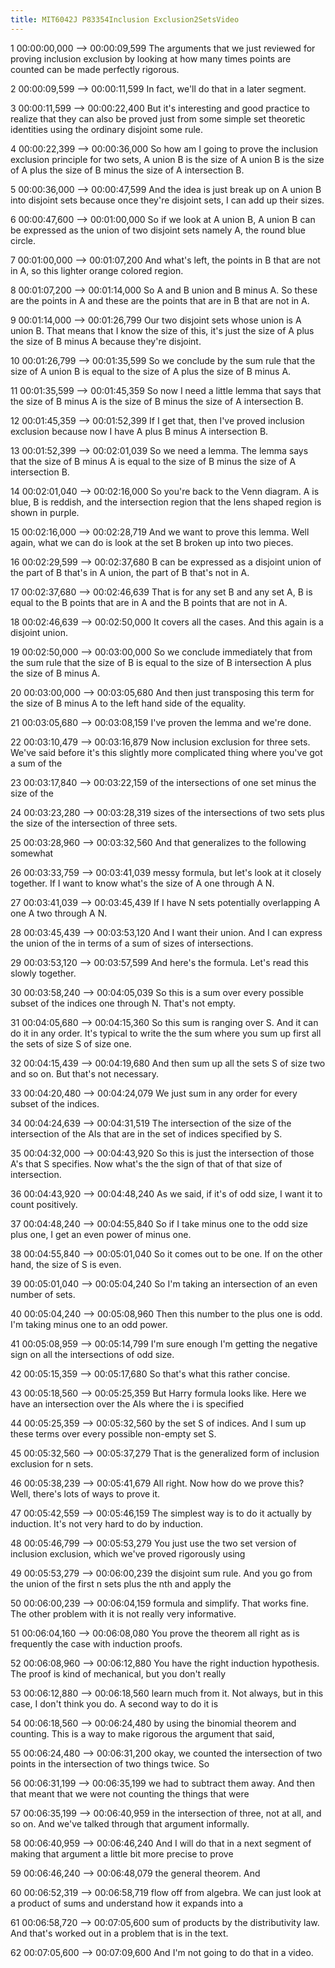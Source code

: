 ```yaml
---
title: MIT6042J P83354Inclusion Exclusion2SetsVideo
---
```


1
00:00:00,000 --> 00:00:09,599
The arguments that we just reviewed for proving inclusion exclusion by looking at how many times points are counted can be made perfectly rigorous.

2
00:00:09,599 --> 00:00:11,599
In fact, we'll do that in a later segment.

3
00:00:11,599 --> 00:00:22,400
But it's interesting and good practice to realize that they can also be proved just from some simple set theoretic identities using the ordinary disjoint some rule.

4
00:00:22,399 --> 00:00:36,000
So how am I going to prove the inclusion exclusion principle for two sets, A union B is the size of A union B is the size of A plus the size of B minus the size of A intersection B.

5
00:00:36,000 --> 00:00:47,599
And the idea is just break up on A union B into disjoint sets because once they're disjoint sets, I can add up their sizes.

6
00:00:47,600 --> 00:01:00,000
So if we look at A union B, A union B can be expressed as the union of two disjoint sets namely A, the round blue circle.

7
00:01:00,000 --> 00:01:07,200
And what's left, the points in B that are not in A, so this lighter orange colored region.

8
00:01:07,200 --> 00:01:14,000
So A and B union and B minus A. So these are the points in A and these are the points that are in B that are not in A.

9
00:01:14,000 --> 00:01:26,799
Our two disjoint sets whose union is A union B. That means that I know the size of this, it's just the size of A plus the size of B minus A because they're disjoint.

10
00:01:26,799 --> 00:01:35,599
So we conclude by the sum rule that the size of A union B is equal to the size of A plus the size of B minus A.

11
00:01:35,599 --> 00:01:45,359
So now I need a little lemma that says that the size of B minus A is the size of B minus the size of A intersection B.

12
00:01:45,359 --> 00:01:52,399
If I get that, then I've proved inclusion exclusion because now I have A plus B minus A intersection B.

13
00:01:52,399 --> 00:02:01,039
So we need a lemma. The lemma says that the size of B minus A is equal to the size of B minus the size of A intersection B.

14
00:02:01,040 --> 00:02:16,000
So you're back to the Venn diagram. A is blue, B is reddish, and the intersection region that the lens shaped region is shown in purple.

15
00:02:16,000 --> 00:02:28,719
And we want to prove this lemma. Well again, what we can do is look at the set B broken up into two pieces.

16
00:02:29,599 --> 00:02:37,680
B can be expressed as a disjoint union of the part of B that's in A union, the part of B that's not in A.

17
00:02:37,680 --> 00:02:46,639
That is for any set B and any set A, B is equal to the B points that are in A and the B points that are not in A.

18
00:02:46,639 --> 00:02:50,000
It covers all the cases. And this again is a disjoint union.

19
00:02:50,000 --> 00:03:00,000
So we conclude immediately that from the sum rule that the size of B is equal to the size of B intersection A plus the size of B minus A.

20
00:03:00,000 --> 00:03:05,680
And then just transposing this term for the size of B minus A to the left hand side of the equality.

21
00:03:05,680 --> 00:03:08,159
I've proven the lemma and we're done.

22
00:03:10,479 --> 00:03:16,879
Now inclusion exclusion for three sets. We've said before it's this slightly more complicated thing where you've got a sum of the

23
00:03:17,840 --> 00:03:22,159
of the intersections of one set minus the size of the

24
00:03:23,280 --> 00:03:28,319
sizes of the intersections of two sets plus the size of the intersection of three sets.

25
00:03:28,960 --> 00:03:32,560
And that generalizes to the following somewhat

26
00:03:33,759 --> 00:03:41,039
messy formula, but let's look at it closely together. If I want to know what's the size of A one through A N.

27
00:03:41,039 --> 00:03:45,439
If I have N sets potentially overlapping A one A two through A N.

28
00:03:45,439 --> 00:03:53,120
And I want their union. And I can express the union of the in terms of a sum of sizes of intersections.

29
00:03:53,120 --> 00:03:57,599
And here's the formula. Let's read this slowly together.

30
00:03:58,240 --> 00:04:05,039
So this is a sum over every possible subset of the indices one through N. That's not empty.

31
00:04:05,680 --> 00:04:15,360
So this sum is ranging over S. And it can do it in any order. It's typical to write the the sum where you sum up first all the sets of size S of size one.

32
00:04:15,439 --> 00:04:19,680
And then sum up all the sets S of size two and so on. But that's not necessary.

33
00:04:20,480 --> 00:04:24,079
We just sum in any order for every subset of the indices.

34
00:04:24,639 --> 00:04:31,519
The intersection of the size of the intersection of the AIs that are in the set of indices specified by S.

35
00:04:32,000 --> 00:04:43,920
So this is just the intersection of those A's that S specifies. Now what's the the sign of that of that size of intersection.

36
00:04:43,920 --> 00:04:48,240
As we said, if it's of odd size, I want it to count positively.

37
00:04:48,240 --> 00:04:55,840
So if I take minus one to the odd size plus one, I get an even power of minus one.

38
00:04:55,840 --> 00:05:01,040
So it comes out to be one. If on the other hand, the size of S is even.

39
00:05:01,040 --> 00:05:04,240
So I'm taking an intersection of an even number of sets.

40
00:05:04,240 --> 00:05:08,960
Then this number to the plus one is odd. I'm taking minus one to an odd power.

41
00:05:08,959 --> 00:05:14,799
I'm sure enough I'm getting the negative sign on all the intersections of odd size.

42
00:05:15,359 --> 00:05:17,680
So that's what this rather concise.

43
00:05:18,560 --> 00:05:25,359
But Harry formula looks like. Here we have an intersection over the AIs where the i is specified

44
00:05:25,359 --> 00:05:32,560
by the set S of indices. And I sum up these terms over every possible non-empty set S.

45
00:05:32,560 --> 00:05:37,279
That is the generalized form of inclusion exclusion for n sets.

46
00:05:38,239 --> 00:05:41,679
All right. Now how do we prove this? Well, there's lots of ways to prove it.

47
00:05:42,559 --> 00:05:46,159
The simplest way is to do it actually by induction. It's not very hard to do by induction.

48
00:05:46,799 --> 00:05:53,279
You just use the two set version of inclusion exclusion, which we've proved rigorously using

49
00:05:53,279 --> 00:06:00,239
the disjoint sum rule. And you go from the union of the first n sets plus the nth and apply the

50
00:06:00,239 --> 00:06:04,159
formula and simplify. That works fine. The other problem with it is not really very informative.

51
00:06:04,160 --> 00:06:08,080
You prove the theorem all right as is frequently the case with induction proofs.

52
00:06:08,960 --> 00:06:12,880
You have the right induction hypothesis. The proof is kind of mechanical, but you don't really

53
00:06:12,880 --> 00:06:18,560
learn much from it. Not always, but in this case, I don't think you do. A second way to do it is

54
00:06:18,560 --> 00:06:24,480
by using the binomial theorem and counting. This is a way to make rigorous the argument that said,

55
00:06:24,480 --> 00:06:31,200
okay, we counted the intersection of two points in the intersection of two things twice. So

56
00:06:31,199 --> 00:06:35,199
we had to subtract them away. And then that meant that we were not counting the things that were

57
00:06:35,199 --> 00:06:40,959
in the intersection of three, not at all, and so on. And we've talked through that argument informally.

58
00:06:40,959 --> 00:06:46,240
And I will do that in a next segment of making that argument a little bit more precise to prove

59
00:06:46,240 --> 00:06:48,079
the general theorem. And

60
00:06:52,319 --> 00:06:58,719
flow off from algebra. We can just look at a product of sums and understand how it expands into a

61
00:06:58,720 --> 00:07:05,600
sum of products by the distributivity law. And that's worked out in a problem that is in the text.

62
00:07:05,600 --> 00:07:09,600
And I'm not going to do that in a video.

